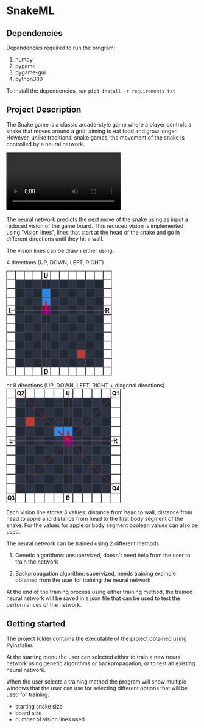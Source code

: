 # SnakeML

## Dependencies
Dependencies required to run the program:

1. numpy
2. pygame
3. pygame-gui
4. python3.10

To install the dependencies, run `pip3 install -r requirements.txt`


## Project Description
The Snake game is a classic arcade-style game where a player controls a snake that moves around a grid, aiming to eat food and grow longer. However, unlike traditional snake games, the movement of the snake is controlled by a neural network.

![animation](readme/animation.mp4)

The neural network predicts the next move of the snake using as input a reduced vision of the game board. This reduced vision is implemented using "vision lines", lines that start at the head of the snake and go in different directions until they hit a wall. 

The vision lines can be drawn either using:

4 directions (UP, DOWN, LEFT, RIGHT) 

![4 Directions](readme/4.png)

or 8 directions (UP, DOWN, LEFT, RIGHT + diagonal directions)
![8 directions](readme/8.png)

Each vision line stores 3 values: distance from head to wall, distance from head to apple and distance from head to the first body segment of the snake.
For the values for apple or body segment boolean values can also be used.

The neural network can be trained using 2 different methods:
1. Genetic algorithms: unsupervized, doesn't need help from the user to train the network

2. Backpropagation algorithm: supervized, needs training example obtained from the user for training the neural network

At the end of the training process using either training method, the trained neural network will be saved in a json file that can be used to test the performances of the network.


## Getting started

The project folder contains the executable of the project obtained using Pyinstaller.

At the starting menu the user can selected either to train a new neural network using genetic algorithms or backpropagation, or to test an existing neural network.

When the user selects a training method the program will show multiple windows that the user can use for selecting different options that will be used for training:
* starting snake size
* board size
* number of vision lines used

